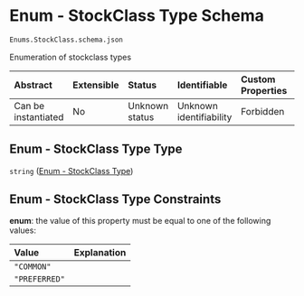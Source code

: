 # Enum - StockClass Type Schema

```txt
Enums.StockClass.schema.json
```

Enumeration of stockclass types

| Abstract            | Extensible | Status         | Identifiable            | Custom Properties | Additional Properties | Access Restrictions | Defined In                                                                              |
| :------------------ | :--------- | :------------- | :---------------------- | :---------------- | :-------------------- | :------------------ | :-------------------------------------------------------------------------------------- |
| Can be instantiated | No         | Unknown status | Unknown identifiability | Forbidden         | Allowed               | none                | [StockClass.schema.json](../schema/enums/StockClass.schema.json "open original schema") |

## Enum - StockClass Type Type

`string` ([Enum - StockClass Type](stockclass.md))

## Enum - StockClass Type Constraints

**enum**: the value of this property must be equal to one of the following values:

| Value         | Explanation |
| :------------ | :---------- |
| `"COMMON"`    |             |
| `"PREFERRED"` |             |
